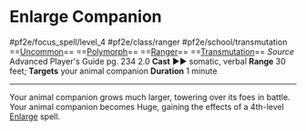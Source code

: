 # Enlarge Companion
#pf2e/focus_spell/level_4 #pf2e/class/ranger #pf2e/school/transmutation 
==[Uncommon](../../../../../TTRPGShare-Pathfinder-2E-Vault/rules/traits/uncommon.md)== ==[Polymorph](../../../../../TTRPGShare-Pathfinder-2E-Vault/rules/traits/polymorph.md)== ==[Ranger](../../../../../TTRPGShare-Pathfinder-2E-Vault/rules/traits/ranger.md)== ==[Transmutation](../../../../../TTRPGShare-Pathfinder-2E-Vault/rules/traits/transmutation.md)==
*Source* Advanced Player's Guide pg. 234 2.0
**Cast** ►► somatic, verbal
**Range** 30 feet; **Targets** your animal companion
**Duration** 1 minute

---
Your animal companion grows much larger, towering over its foes in battle. Your animal companion becomes Huge, gaining the effects of a 4th-level [Enlarge](../../Arcane_Tradition/Level%202/Enlarge.md) spell.